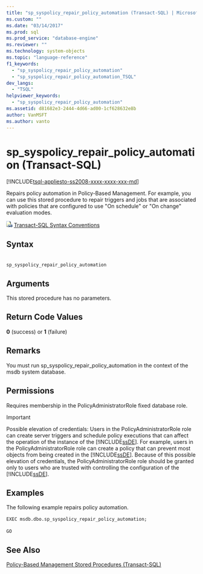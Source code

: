 ```yaml
---
title: "sp_syspolicy_repair_policy_automation (Transact-SQL) | Microsoft Docs"
ms.custom: ""
ms.date: "03/14/2017"
ms.prod: sql
ms.prod_service: "database-engine"
ms.reviewer: ""
ms.technology: system-objects
ms.topic: "language-reference"
f1_keywords: 
  - "sp_syspolicy_repair_policy_automation"
  - "sp_syspolicy_repair_policy_automation_TSQL"
dev_langs: 
  - "TSQL"
helpviewer_keywords: 
  - "sp_syspolicy_repair_policy_automation"
ms.assetid: d81682e3-2444-4d66-ad00-1cf628632e8b
author: VanMSFT
ms.author: vanto
---
```

# sp_syspolicy_repair_policy_automation (Transact-SQL)
[!INCLUDE[tsql-appliesto-ss2008-xxxx-xxxx-xxx-md](../../includes/tsql-appliesto-ss2008-xxxx-xxxx-xxx-md.md)]

  Repairs policy automation in Policy-Based Management. For example, you can use this stored procedure to repair triggers and jobs that are associated with policies that are configured to use "On schedule" or "On change" evaluation modes.  
  
 ![Topic link icon](../../database-engine/configure-windows/media/topic-link.gif "Topic link icon") [Transact-SQL Syntax Conventions](../../t-sql/language-elements/transact-sql-syntax-conventions-transact-sql.md)  
  
## Syntax  
  
```  
  
sp_syspolicy_repair_policy_automation  
```  
  
## Arguments  
 This stored procedure has no parameters.  
  
## Return Code Values  
 **0** (success) or **1** (failure)  
  
## Remarks  
 You must run sp_syspolicy_repair_policy_automation in the context of the msdb system database.  
  
## Permissions  
 Requires membership in the PolicyAdministratorRole fixed database role.  
  
> [!IMPORTANT]  
>  Possible elevation of credentials: Users in the PolicyAdministratorRole role can create server triggers and schedule policy executions that can affect the operation of the instance of the [!INCLUDE[ssDE](../../includes/ssde-md.md)]. For example, users in the PolicyAdministratorRole role can create a policy that can prevent most objects from being created in the [!INCLUDE[ssDE](../../includes/ssde-md.md)]. Because of this possible elevation of credentials, the PolicyAdministratorRole role should be granted only to users who are trusted with controlling the configuration of the [!INCLUDE[ssDE](../../includes/ssde-md.md)].  
  
## Examples  
 The following example repairs policy automation.  
  
```  
EXEC msdb.dbo.sp_syspolicy_repair_policy_automation;  
  
GO  
```  
  
## See Also  
 [Policy-Based Management Stored Procedures &#40;Transact-SQL&#41;](../../relational-databases/system-stored-procedures/policy-based-management-stored-procedures-transact-sql.md)  
  
  
